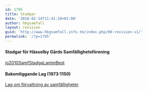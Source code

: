 ```yaml
---
id: 1795
title: Stadgar
date: '2018-02-14T11:42:20+01:00'
author: hbgsamfall
layout: revision
guid: 'http://www.hbgsamfall.info.tm/index.php/80-revision-v1/'
permalink: '/?p=1795'
---
```


#### Stadgar för Hässelby Gårds Samfällighetsförening

[jo2010SamfStadgaLantmBest](http://www.hbgsamfall.win/wp-content/uploads/2018/02/jo2010SamfStadgaLantmBest.pdf)

#### Bakomliggande Lag (1973:1150)

[Lag om förvaltning av samfälligheter](http://www.hbgsamfall.win/wp-content/uploads/2017/03/SFS-1973_1155.pdf)